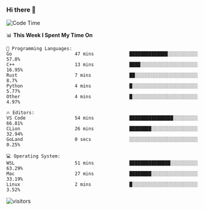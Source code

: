 ### Hi there 👋

<!--
**CrazyCollin/crazycollin** is a ✨ _special_ ✨ repository because its `README.md` (this file) appears on your GitHub profile.

Here are some ideas to get you started:

- 🔭 I’m currently working on ...
- 🌱 I’m currently learning ...
- 👯 I’m looking to collaborate on ...
- 🤔 I’m looking for help with ...
- 💬 Ask me about ...
- 📫 How to reach me: ...
- 😄 Pronouns: ...
- ⚡ Fun fact: ...
-->

<!--START_SECTION:waka-->
![Code Time](http://img.shields.io/badge/Code%20Time-142%20hrs%2035%20mins-blue)

📊 **This Week I Spent My Time On** 

```text
💬 Programming Languages: 
Go                       47 mins             ██████████████░░░░░░░░░░░   57.8% 
C++                      13 mins             ████░░░░░░░░░░░░░░░░░░░░░   16.95% 
Rust                     7 mins              ██░░░░░░░░░░░░░░░░░░░░░░░   8.7% 
Python                   4 mins              █░░░░░░░░░░░░░░░░░░░░░░░░   5.77% 
Other                    4 mins              █░░░░░░░░░░░░░░░░░░░░░░░░   4.97%

🔥 Editors: 
VS Code                  54 mins             ████████████████░░░░░░░░░   66.81% 
CLion                    26 mins             ████████░░░░░░░░░░░░░░░░░   32.94% 
GoLand                   0 secs              ░░░░░░░░░░░░░░░░░░░░░░░░░   0.25%

💻 Operating System: 
WSL                      51 mins             ███████████████░░░░░░░░░░   63.29% 
Mac                      27 mins             ████████░░░░░░░░░░░░░░░░░   33.19% 
Linux                    2 mins              █░░░░░░░░░░░░░░░░░░░░░░░░   3.52%

```


<!--END_SECTION:waka-->


![visitors](https://visitor-badge.glitch.me/badge?page_id=crazycollin.crazycollin&left_color=green&right_color=red)
